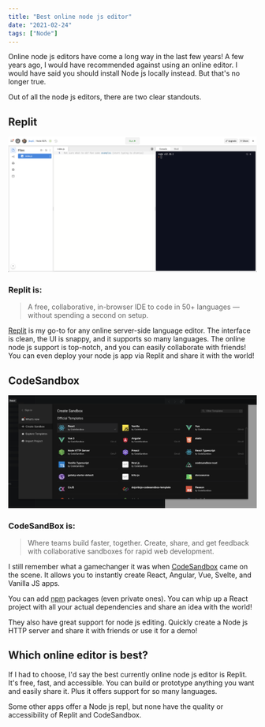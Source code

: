 ```yaml
---
title: "Best online node js editor"
date: "2021-02-24"
tags: ["Node"]
---
```


Online node js editors have come a long way in the last few years! A few years ago, I would have recommended against using an online editor. I would have said you should install Node js locally instead. But that's no longer true.

Out of all the node js editors, there are two clear standouts.

## Replit

![Replit online editor](/img/replit-node-js-editor.png)

### Replit is:

> A free, collaborative, in-browser IDE to code in 50+ languages — without spending a second on setup.

[Replit](https://repl.it/) is my go-to for any online server-side language editor. The interface is clean, the UI is snappy, and it supports so many languages. The online node js support is top-notch, and you can easily collaborate with friends! You can even deploy your node js app via Replit and share it with the world!

## CodeSandbox

![CodeSandbox best online node js editor](/img/codesandbox-node-js-editor.png)

### CodeSandBox is:

> Where teams build faster, together. Create, share, and get feedback with collaborative sandboxes for rapid web development.

I still remember what a gamechanger it was when [CodeSandbox](https://codesandbox.io/) came on the scene. It allows you to instantly create React, Angular, Vue, Svelte, and Vanilla JS apps.

You can add [npm](https://www.npmjs.com/) packages (even private ones). You can whip up a React project with all your actual dependencies and share an idea with the world!

They also have great support for node js editing. Quickly create a Node js HTTP server and share it with friends or use it for a demo!

## Which online editor is best?

If I had to choose, I'd say the best currently online node js editor is Replit. It's free, fast, and accessible. You can build or prototype anything you want and easily share it. Plus it offers support for so many languages.

Some other apps offer a Node js repl, but none have the quality or accessibility of Replit and CodeSandbox.
